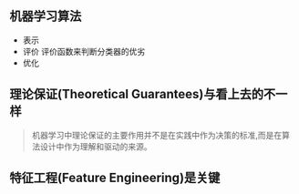 ## 机器学习算法
* 表示
* 评价
评价函数来判断分类器的优劣
* 优化

## 理论保证(Theoretical Guarantees)与看上去的不一样
> 机器学习中理论保证的主要作用并不是在实践中作为决策的标准,而是在算法设计中作为理解和驱动的来源。

## 特征工程(Feature Engineering)是关键

